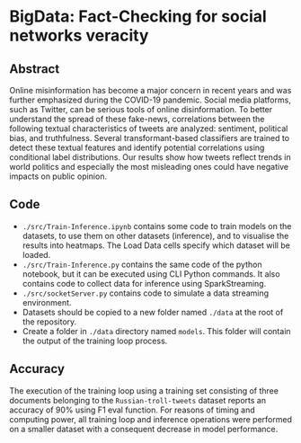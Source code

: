 # BigData: Fact-Checking for social networks veracity
## Abstract
Online misinformation has become a major concern in recent years and was further emphasized during the COVID-19 pandemic. Social media platforms, such as Twitter, can be serious tools of online disinformation. To better understand the spread of these fake-news, correlations between the following textual characteristics of tweets are analyzed: sentiment, political bias, and truthfulness. Several transformant-based classifiers are trained to detect these textual features and identify potential correlations using conditional label distributions. Our results show how tweets reflect trends in world politics and especially the most misleading ones could have negative impacts on public opinion.
## Code
- `./src/Train-Inference.ipynb` contains some code to train models on the datasets, to use them on other datasets (inference), and to visualise the results into heatmaps. The Load Data cells specify which dataset will be loaded.
- `./src/Train-Inference.py` contains the same code of the python notebook, but it can be executed using CLI Python commands. It also contains code to collect data for inference using SparkStreaming.
- `./src/socketServer.py` contains code to simulate a data streaming environment.
- Datasets should be copied to a new folder named `./data` at the root of the repository. 
- Create a folder in `./data` directory named `models`. This folder will contain the output of the training loop process.
## Accuracy
The execution of the training loop using a training set consisting of three documents belonging to the `Russian-troll-tweets` dataset reports an accuracy of 90% using F1 eval function. For reasons of timing and computing power, all training loop and inference operations were performed on a smaller dataset with a consequent decrease in model performance.
